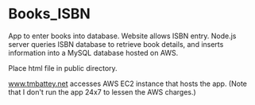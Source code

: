 # Books_ISBN

App to enter books into database. Website allows ISBN entry. Node.js server queries ISBN database to retrieve book details, and inserts information into a MySQL database hosted on AWS.

Place html file in public directory.

www.tmbattey.net accesses AWS EC2 instance that hosts the app. (Note that I don't run the app 24x7 to lessen the AWS charges.)
